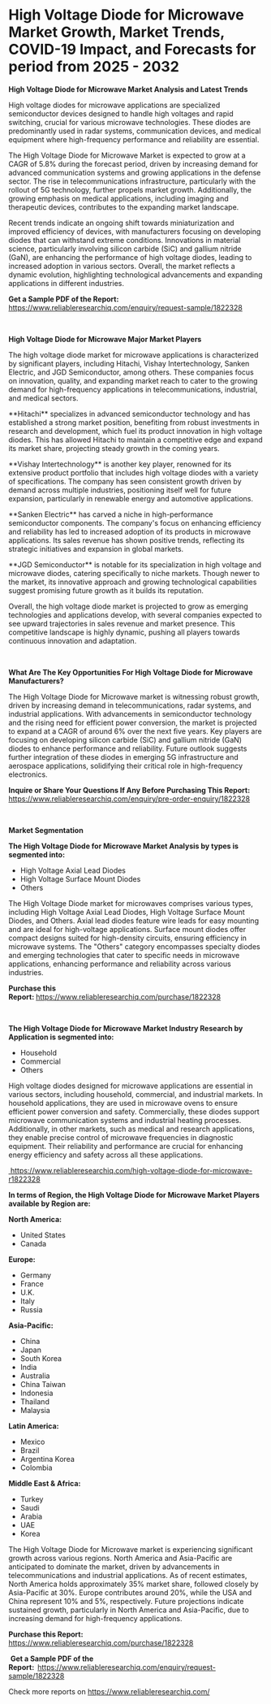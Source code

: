 <p><h1>High Voltage Diode for Microwave Market Growth, Market Trends, COVID-19 Impact, and Forecasts for period from 2025 - 2032</h1></p><p><strong>High Voltage Diode for Microwave Market Analysis and Latest Trends</strong></p>
<p><p>High voltage diodes for microwave applications are specialized semiconductor devices designed to handle high voltages and rapid switching, crucial for various microwave technologies. These diodes are predominantly used in radar systems, communication devices, and medical equipment where high-frequency performance and reliability are essential.</p><p>The High Voltage Diode for Microwave Market is expected to grow at a CAGR of 5.8% during the forecast period, driven by increasing demand for advanced communication systems and growing applications in the defense sector. The rise in telecommunications infrastructure, particularly with the rollout of 5G technology, further propels market growth. Additionally, the growing emphasis on medical applications, including imaging and therapeutic devices, contributes to the expanding market landscape.</p><p>Recent trends indicate an ongoing shift towards miniaturization and improved efficiency of devices, with manufacturers focusing on developing diodes that can withstand extreme conditions. Innovations in material science, particularly involving silicon carbide (SiC) and gallium nitride (GaN), are enhancing the performance of high voltage diodes, leading to increased adoption in various sectors. Overall, the market reflects a dynamic evolution, highlighting technological advancements and expanding applications in different industries.</p></p>
<p><strong>Get a Sample PDF of the Report:&nbsp;</strong> <a href="https://www.reliableresearchiq.com/enquiry/request-sample/1822328?utm_campaign=2282&utm_medium=2&utm_source=Github&utm_content=ia&utm_term=06042025&utm_id=high-voltage-diode-for-microwave">https://www.reliableresearchiq.com/enquiry/request-sample/1822328</a></p>
<p>&nbsp;</p>
<p><strong>High Voltage Diode for Microwave Major Market Players</strong></p>
<p><p>The high voltage diode market for microwave applications is characterized by significant players, including Hitachi, Vishay Intertechnology, Sanken Electric, and JGD Semiconductor, among others. These companies focus on innovation, quality, and expanding market reach to cater to the growing demand for high-frequency applications in telecommunications, industrial, and medical sectors.</p><p>**Hitachi** specializes in advanced semiconductor technology and has established a strong market position, benefiting from robust investments in research and development, which fuel its product innovation in high voltage diodes. This has allowed Hitachi to maintain a competitive edge and expand its market share, projecting steady growth in the coming years.</p><p>**Vishay Intertechnology** is another key player, renowned for its extensive product portfolio that includes high voltage diodes with a variety of specifications. The company has seen consistent growth driven by demand across multiple industries, positioning itself well for future expansion, particularly in renewable energy and automotive applications.</p><p>**Sanken Electric** has carved a niche in high-performance semiconductor components. The company's focus on enhancing efficiency and reliability has led to increased adoption of its products in microwave applications. Its sales revenue has shown positive trends, reflecting its strategic initiatives and expansion in global markets.</p><p>**JGD Semiconductor** is notable for its specialization in high voltage and microwave diodes, catering specifically to niche markets. Though newer to the market, its innovative approach and growing technological capabilities suggest promising future growth as it builds its reputation.</p><p>Overall, the high voltage diode market is projected to grow as emerging technologies and applications develop, with several companies expected to see upward trajectories in sales revenue and market presence. This competitive landscape is highly dynamic, pushing all players towards continuous innovation and adaptation.</p></p>
<p>&nbsp;</p>
<p><strong>What Are The Key Opportunities For High Voltage Diode for Microwave Manufacturers?</strong></p>
<p><p>The High Voltage Diode for Microwave market is witnessing robust growth, driven by increasing demand in telecommunications, radar systems, and industrial applications. With advancements in semiconductor technology and the rising need for efficient power conversion, the market is projected to expand at a CAGR of around 6% over the next five years. Key players are focusing on developing silicon carbide (SiC) and gallium nitride (GaN) diodes to enhance performance and reliability. Future outlook suggests further integration of these diodes in emerging 5G infrastructure and aerospace applications, solidifying their critical role in high-frequency electronics.</p></p>
<p><strong>Inquire or Share Your Questions If Any Before Purchasing This Report:</strong> <a href="https://www.reliableresearchiq.com/enquiry/pre-order-enquiry/1822328?utm_campaign=2282&utm_medium=2&utm_source=Github&utm_content=ia&utm_term=06042025&utm_id=high-voltage-diode-for-microwave">https://www.reliableresearchiq.com/enquiry/pre-order-enquiry/1822328</a></p>
<p>&nbsp;</p>
<p><strong>Market Segmentation</strong></p>
<p><strong>The High Voltage Diode for Microwave Market Analysis by types is segmented into:</strong></p>
<p><ul><li>High Voltage Axial Lead Diodes</li><li>High Voltage Surface Mount Diodes</li><li>Others</li></ul></p>
<p><p>The High Voltage Diode market for microwaves comprises various types, including High Voltage Axial Lead Diodes, High Voltage Surface Mount Diodes, and Others. Axial lead diodes feature wire leads for easy mounting and are ideal for high-voltage applications. Surface mount diodes offer compact designs suited for high-density circuits, ensuring efficiency in microwave systems. The "Others" category encompasses specialty diodes and emerging technologies that cater to specific needs in microwave applications, enhancing performance and reliability across various industries.</p></p>
<p><strong>Purchase this Report:&nbsp;</strong><a href="https://www.reliableresearchiq.com/purchase/1822328?utm_campaign=2282&utm_medium=2&utm_source=Github&utm_content=ia&utm_term=06042025&utm_id=high-voltage-diode-for-microwave">https://www.reliableresearchiq.com/purchase/1822328</a></p>
<p>&nbsp;</p>
<p><strong>The High Voltage Diode for Microwave Market Industry Research by Application is segmented into:</strong></p>
<p><ul><li>Household</li><li>Commercial</li><li>Others</li></ul></p>
<p><p>High voltage diodes designed for microwave applications are essential in various sectors, including household, commercial, and industrial markets. In household applications, they are used in microwave ovens to ensure efficient power conversion and safety. Commercially, these diodes support microwave communication systems and industrial heating processes. Additionally, in other markets, such as medical and research applications, they enable precise control of microwave frequencies in diagnostic equipment. Their reliability and performance are crucial for enhancing energy efficiency and safety across all these applications.</p></p>
<p><a href="https://www.reliableresearchiq.com/high-voltage-diode-for-microwave-r1822328?utm_campaign=2282&utm_medium=2&utm_source=Github&utm_content=ia&utm_term=06042025&utm_id=high-voltage-diode-for-microwave">&nbsp;https://www.reliableresearchiq.com/high-voltage-diode-for-microwave-r1822328</a></p>
<p><strong>In terms of Region, the High Voltage Diode for Microwave Market Players available by Region are:</strong></p>
<p>
    <p> <strong> North America: </strong>
        <ul>
            <li>United States</li>
            <li>Canada</li>
        </ul>
        </p> 
    <p> <strong> Europe: </strong>
        <ul>
            <li>Germany</li>
            <li>France</li>
            <li>U.K.</li>
            <li>Italy</li>
            <li>Russia</li>
        </ul>
        </p> 
    <p> <strong> Asia-Pacific: </strong>
        <ul>
            <li>China</li>
            <li>Japan</li>
            <li>South Korea</li>
            <li>India</li>
            <li>Australia</li>
            <li>China Taiwan</li>
            <li>Indonesia</li>
            <li>Thailand</li>
            <li>Malaysia</li>
        </ul>
        </p> 
    <p> <strong> Latin America: </strong>
        <ul>
            <li>Mexico</li>
            <li>Brazil</li>
            <li>Argentina Korea</li>
            <li>Colombia</li>
        </ul>
        </p> 
    <p> <strong> Middle East & Africa: </strong>
        <ul>
            <li>Turkey</li>
            <li>Saudi</li>
            <li>Arabia</li>
            <li>UAE</li>
            <li>Korea</li>
        </ul>
    </p>
    </p>
<p><p>The High Voltage Diode for Microwave market is experiencing significant growth across various regions. North America and Asia-Pacific are anticipated to dominate the market, driven by advancements in telecommunications and industrial applications. As of recent estimates, North America holds approximately 35% market share, followed closely by Asia-Pacific at 30%. Europe contributes around 20%, while the USA and China represent 10% and 5%, respectively. Future projections indicate sustained growth, particularly in North America and Asia-Pacific, due to increasing demand for high-frequency applications.</p></p>
<p><strong>Purchase this Report: </strong><a href="https://www.reliableresearchiq.com/purchase/1822328?utm_campaign=2282&utm_medium=2&utm_source=Github&utm_content=ia&utm_term=06042025&utm_id=high-voltage-diode-for-microwave">https://www.reliableresearchiq.com/purchase/1822328</a></p>
<p>&nbsp;<strong>Get a Sample PDF of the Report:&nbsp;&nbsp;</strong><a href="https://www.reliableresearchiq.com/enquiry/request-sample/1822328?utm_campaign=2282&utm_medium=2&utm_source=Github&utm_content=ia&utm_term=06042025&utm_id=high-voltage-diode-for-microwave">https://www.reliableresearchiq.com/enquiry/request-sample/1822328</a></p>
<p><strong></strong></p>
<p>Check more reports on <a href="https://www.reliableresearchiq.com/?utm_campaign=2282&utm_medium=2&utm_source=Github&utm_content=ia&utm_term=06042025&utm_id=high-voltage-diode-for-microwave">https://www.reliableresearchiq.com/</a></p>